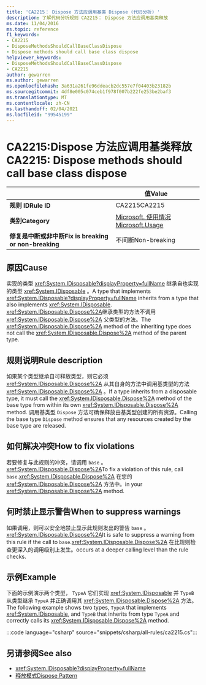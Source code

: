 ```yaml
---
title: 'CA2215： Dispose 方法应调用基类 Dispose (代码分析) '
description: 了解代码分析规则 CA2215： Dispose 方法应调用基类释放
ms.date: 11/04/2016
ms.topic: reference
f1_keywords:
- CA2215
- DisposeMethodsShouldCallBaseClassDispose
- Dispose methods should call base class dispose
helpviewer_keywords:
- DisposeMethodsShouldCallBaseClassDispose
- CA2215
author: gewarren
ms.author: gewarren
ms.openlocfilehash: 3a631a261fe96ddeacb2dc557e7f04403b23182b
ms.sourcegitcommit: 4df8e005c074ceb1f978f007b222fe253be2baf3
ms.translationtype: MT
ms.contentlocale: zh-CN
ms.lasthandoff: 02/04/2021
ms.locfileid: "99545199"
---
```

# <a name="ca2215-dispose-methods-should-call-base-class-dispose"></a><span data-ttu-id="c5968-103">CA2215:Dispose 方法应调用基类释放</span><span class="sxs-lookup"><span data-stu-id="c5968-103">CA2215: Dispose methods should call base class dispose</span></span>

| | <span data-ttu-id="c5968-104">值</span><span class="sxs-lookup"><span data-stu-id="c5968-104">Value</span></span> |
|-|-|
| <span data-ttu-id="c5968-105">**规则 ID**</span><span class="sxs-lookup"><span data-stu-id="c5968-105">**Rule ID**</span></span> |<span data-ttu-id="c5968-106">CA2215</span><span class="sxs-lookup"><span data-stu-id="c5968-106">CA2215</span></span>|
| <span data-ttu-id="c5968-107">**类别**</span><span class="sxs-lookup"><span data-stu-id="c5968-107">**Category**</span></span> |[<span data-ttu-id="c5968-108">Microsoft. 使用情况</span><span class="sxs-lookup"><span data-stu-id="c5968-108">Microsoft.Usage</span></span>](usage-warnings.md)|
| <span data-ttu-id="c5968-109">**修复是中断或非中断**</span><span class="sxs-lookup"><span data-stu-id="c5968-109">**Fix is breaking or non-breaking**</span></span> |<span data-ttu-id="c5968-110">不间断</span><span class="sxs-lookup"><span data-stu-id="c5968-110">Non-breaking</span></span>|

## <a name="cause"></a><span data-ttu-id="c5968-111">原因</span><span class="sxs-lookup"><span data-stu-id="c5968-111">Cause</span></span>

<span data-ttu-id="c5968-112">实现的类型 <xref:System.IDisposable?displayProperty=fullName> 继承自也实现的类型 <xref:System.IDisposable> 。</span><span class="sxs-lookup"><span data-stu-id="c5968-112">A type that implements <xref:System.IDisposable?displayProperty=fullName> inherits from a type that also implements <xref:System.IDisposable>.</span></span> <span data-ttu-id="c5968-113"><xref:System.IDisposable.Dispose%2A>继承类型的方法不调用 <xref:System.IDisposable.Dispose%2A> 父类型的方法。</span><span class="sxs-lookup"><span data-stu-id="c5968-113">The <xref:System.IDisposable.Dispose%2A> method of the inheriting type does not call the <xref:System.IDisposable.Dispose%2A> method of the parent type.</span></span>

## <a name="rule-description"></a><span data-ttu-id="c5968-114">规则说明</span><span class="sxs-lookup"><span data-stu-id="c5968-114">Rule description</span></span>

<span data-ttu-id="c5968-115">如果某个类型继承自可释放类型，则它必须 <xref:System.IDisposable.Dispose%2A> 从其自身的方法中调用基类型的方法 <xref:System.IDisposable.Dispose%2A> 。</span><span class="sxs-lookup"><span data-stu-id="c5968-115">If a type inherits from a disposable type, it must call the <xref:System.IDisposable.Dispose%2A> method of the base type from within its own <xref:System.IDisposable.Dispose%2A> method.</span></span> <span data-ttu-id="c5968-116">调用基类型 `Dispose` 方法可确保释放由基类型创建的所有资源。</span><span class="sxs-lookup"><span data-stu-id="c5968-116">Calling the base type `Dispose` method ensures that any resources created by the base type are released.</span></span>

## <a name="how-to-fix-violations"></a><span data-ttu-id="c5968-117">如何解决冲突</span><span class="sxs-lookup"><span data-stu-id="c5968-117">How to fix violations</span></span>

<span data-ttu-id="c5968-118">若要修复与此规则的冲突，请调用 `base` 。<xref:System.IDisposable.Dispose%2A></span><span class="sxs-lookup"><span data-stu-id="c5968-118">To fix a violation of this rule, call `base`.<xref:System.IDisposable.Dispose%2A></span></span> <span data-ttu-id="c5968-119">在您的 <xref:System.IDisposable.Dispose%2A> 方法中。</span><span class="sxs-lookup"><span data-stu-id="c5968-119">in your <xref:System.IDisposable.Dispose%2A> method.</span></span>

## <a name="when-to-suppress-warnings"></a><span data-ttu-id="c5968-120">何时禁止显示警告</span><span class="sxs-lookup"><span data-stu-id="c5968-120">When to suppress warnings</span></span>

<span data-ttu-id="c5968-121">如果调用，则可以安全地禁止显示此规则发出的警告 `base` 。<xref:System.IDisposable.Dispose%2A></span><span class="sxs-lookup"><span data-stu-id="c5968-121">It is safe to suppress a warning from this rule if the call to `base`.<xref:System.IDisposable.Dispose%2A></span></span> <span data-ttu-id="c5968-122">在比规则检查更深入的调用级别上发生。</span><span class="sxs-lookup"><span data-stu-id="c5968-122">occurs at a deeper calling level than the rule checks.</span></span>

## <a name="example"></a><span data-ttu-id="c5968-123">示例</span><span class="sxs-lookup"><span data-stu-id="c5968-123">Example</span></span>

<span data-ttu-id="c5968-124">下面的示例演示两个类型， `TypeA` 它们实现 <xref:System.IDisposable> 并 `TypeB` 从类型继承 `TypeA` 并正确调用其 <xref:System.IDisposable.Dispose%2A> 方法。</span><span class="sxs-lookup"><span data-stu-id="c5968-124">The following example shows two types, `TypeA` that implements <xref:System.IDisposable>, and `TypeB` that inherits from type `TypeA` and correctly calls its <xref:System.IDisposable.Dispose%2A> method.</span></span>

:::code language="csharp" source="snippets/csharp/all-rules/ca2215.cs":::

## <a name="see-also"></a><span data-ttu-id="c5968-125">另请参阅</span><span class="sxs-lookup"><span data-stu-id="c5968-125">See also</span></span>

- <xref:System.IDisposable?displayProperty=fullName>
- [<span data-ttu-id="c5968-126">释放模式</span><span class="sxs-lookup"><span data-stu-id="c5968-126">Dispose Pattern</span></span>](../../../standard/garbage-collection/implementing-dispose.md)
